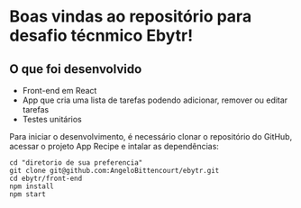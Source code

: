 # Boas vindas ao repositório para desafio técnmico Ebytr!

## O que foi desenvolvido

- Front-end em React
- App que cria uma lista de tarefas podendo adicionar, remover ou editar tarefas
- Testes unitários

Para iniciar o desenvolvimento, é necessário clonar o repositório do GitHub, acessar o projeto App Recipe e intalar as dependências:
```shell
cd "diretorio de sua preferencia"
git clone git@github.com:AngeloBittencourt/ebytr.git
cd ebytr/front-end
npm install
npm start
